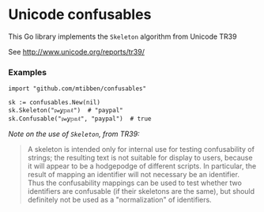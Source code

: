 # Unicode confusables

This Go library implements the `Skeleton` algorithm from Unicode TR39

See http://www.unicode.org/reports/tr39/

### Examples
```
import "github.com/mtibben/confusables"

sk := confusables.New(nil)
sk.Skeleton("𝔭𝒶ỿ𝕡𝕒ℓ")  # "paypal"
sk.Confusable("𝔭𝒶ỿ𝕡𝕒ℓ", "paypal")  # true
```

*Note on the use of `Skeleton`, from TR39:*

> A skeleton is intended only for internal use for testing confusability of strings; the resulting text is not suitable for display to users, because it will appear to be a hodgepodge of different scripts. In particular, the result of mapping an identifier will not necessary be an identifier. Thus the confusability mappings can be used to test whether two identifiers are confusable (if their skeletons are the same), but should definitely not be used as a "normalization" of identifiers.
